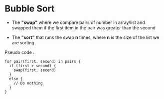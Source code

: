 # Bubble Sort

- The <b>"swap"</b> where we compare pairs of number in array/list and swapped them if the first item in the pair was greater than the second

- The <b>"sort"</b> that runs the swap <b>n</b> times, where <b>n</b> is the size of the list we are sorting

Pseudo code :

```
for pair(first, second) in pairs {
  if (first > second) {
    swap(first, second)
  }
  else {
    // Do nothing
  }
}
```
